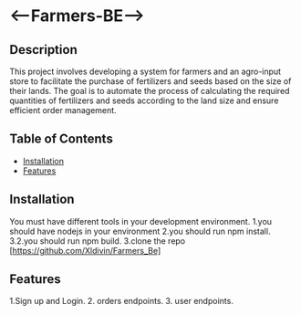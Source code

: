 # <--Farmers-BE-->

## Description
This project involves developing a system for farmers and an agro-input store to facilitate the purchase of fertilizers and seeds based on the size of their lands. The goal is to automate the process of calculating the required quantities of fertilizers and seeds according to the land size and ensure efficient order management.

## Table of Contents

- [Installation](#installation)
- [Features](#features)

## Installation

You must have different tools in your development environment.
1.you should have nodejs in your environment
2.you should run npm install.
3.2.you should run npm build.
3.clone the repo [https://github.com/Xldivin/Farmers_Be]


## Features

1.Sign up and Login.
2. orders endpoints.
3. user endpoints.
